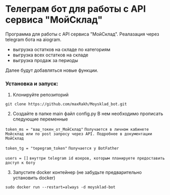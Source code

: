 # Телеграм бот для работы с API сервиса "МойСклад"
Программа для работы с API сервиса "МойСклад". Реалазация через telegram бота на aiogram. 
- выгрузка остатков на складе по категориям 
- выгрузка всех остатков на складе
- выгрузка продаж за периоды

Далее будут добавляться новые функции.

### Установка и запуск:

1. Клонируйте репозиторий

`git clone https://github.com/maxRakh/Moysklad_bot.git`

2. Создайте в папке main файл config.py
В нем необходимо прописать следующие переменные

`token_ms = "ваш_токен_от_МойСклад"`
`Получается в личном кабинете Мойсклад или по post запросу через API. Подробнее в документации МойСклад`

`token_tg = "tepegram_token"`
`Получается у BotFather`

`users = []`
`внуттри telegram id юзеров, которым планируете предоставить доступ к боту`

3. Запустите docker контейнер (не забудьте предварительно установить docker)

`sudo docker run --restart=always -d moysklad-bot`
